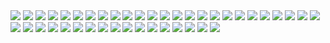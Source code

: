 <div class="fotorama" data-allowfullscreen="true">
<!--https://photos.app.goo.gl/eQBgaksZnxwRHRau7-->
    <img src="https://images.northbriton.net/cdn-cgi/image/width=800/https://images.northbriton.net/AP1GczMQqASuMUXSxXr93O99DwI-q9R5fp-TTxReuISN7snbe3EieF8RHcrOW7ZQoPnZGutHjGolgkx17_ICmETz4GSFCVKa5QMcNQBvHlMrbeXS2rvAHKl4" data-full="https://images.northbriton.net/AP1GczMQqASuMUXSxXr93O99DwI-q9R5fp-TTxReuISN7snbe3EieF8RHcrOW7ZQoPnZGutHjGolgkx17_ICmETz4GSFCVKa5QMcNQBvHlMrbeXS2rvAHKl4">
    <img src="https://images.northbriton.net/cdn-cgi/image/width=800/https://images.northbriton.net/AP1GczM3ZWJ-4GpwDXT58mz87DzB1PKgxmAacJH7mcYcfzM3cDf60wSvtpEpsdP0Sfnmt8NFFQnRN62OHufNuJxRc6u1wil4uC5P5zL934goVsQtE4RJquY6" data-full="https://images.northbriton.net/AP1GczM3ZWJ-4GpwDXT58mz87DzB1PKgxmAacJH7mcYcfzM3cDf60wSvtpEpsdP0Sfnmt8NFFQnRN62OHufNuJxRc6u1wil4uC5P5zL934goVsQtE4RJquY6">
    <img src="https://images.northbriton.net/cdn-cgi/image/width=800/https://images.northbriton.net/AP1GczN9UGZG2mc0osIhP_G1S1EMDD2cfyNf-Y40fxCd5ibIwyWNy5MLAxLqH4DJP3TN9ZkhnMlYy3kAZ-Nj7JO8ElcYZVucogBkHdnuhi1-GUUb60Wx7Q-n" data-full="https://images.northbriton.net/AP1GczN9UGZG2mc0osIhP_G1S1EMDD2cfyNf-Y40fxCd5ibIwyWNy5MLAxLqH4DJP3TN9ZkhnMlYy3kAZ-Nj7JO8ElcYZVucogBkHdnuhi1-GUUb60Wx7Q-n">
    <img src="https://images.northbriton.net/cdn-cgi/image/width=800/https://images.northbriton.net/AP1GczOjE3YD5dbOTO-2nQFpRv8PLdLOsmF9ObjmneqY33ON3EJwRHOTR5Axq_-dCuw5oyXeVQSGpQsXRauRmFoyxZ1PhSh6bGCITutbPliEoVeztSQSiMHe" data-full="https://images.northbriton.net/AP1GczOjE3YD5dbOTO-2nQFpRv8PLdLOsmF9ObjmneqY33ON3EJwRHOTR5Axq_-dCuw5oyXeVQSGpQsXRauRmFoyxZ1PhSh6bGCITutbPliEoVeztSQSiMHe">
    <img src="https://images.northbriton.net/cdn-cgi/image/width=800/https://images.northbriton.net/AP1GczNbaFlCMjmpunQkpTZkNmGj15MtH74bRLSSnXl4V1HWgTUzZKuGmZxumlG4_fLE_t-L0pfOMyobRhwj2yYLjI-sMZdaziT3WPqxB8xWDgvFb9JeIS16" data-full="https://images.northbriton.net/AP1GczNbaFlCMjmpunQkpTZkNmGj15MtH74bRLSSnXl4V1HWgTUzZKuGmZxumlG4_fLE_t-L0pfOMyobRhwj2yYLjI-sMZdaziT3WPqxB8xWDgvFb9JeIS16">
    <img src="https://images.northbriton.net/cdn-cgi/image/width=800/https://images.northbriton.net/AP1GczM_Ib_T-C1myj-70w4AZsWydB4XMK7SoT5912nME4SNyPC_c7dA3-7wfs5UELtR0_M6y2nZNI-CkoT8cXrjvaY1umT-rgCJWGuaqBBC_Ba86hdm2FrI" data-full="https://images.northbriton.net/AP1GczM_Ib_T-C1myj-70w4AZsWydB4XMK7SoT5912nME4SNyPC_c7dA3-7wfs5UELtR0_M6y2nZNI-CkoT8cXrjvaY1umT-rgCJWGuaqBBC_Ba86hdm2FrI">
    <img src="https://images.northbriton.net/cdn-cgi/image/width=800/https://images.northbriton.net/AP1GczMlut9Q57w_UCg2mXXMEUHj6Pl8NKgR153UojnNTG8mdSOjuLWqt-UCGXpaxPDqkuKqTY9a3vJ9v3_UZdllyTJvxK7CDVBWNnaT69tiAHjiTXIOfPMa" data-full="https://images.northbriton.net/AP1GczMlut9Q57w_UCg2mXXMEUHj6Pl8NKgR153UojnNTG8mdSOjuLWqt-UCGXpaxPDqkuKqTY9a3vJ9v3_UZdllyTJvxK7CDVBWNnaT69tiAHjiTXIOfPMa">
    <img src="https://images.northbriton.net/cdn-cgi/image/width=800/https://images.northbriton.net/AP1GczNuI7hTpeCplxeZaQzSHjYPc8KTiVJ9buxKGJFGE1pvj5HKJohmavYiTDd_or2N2ZGic-2Q6rd5w_FOx962h3kX3MFb534j4zZc3QNgNaToRHMOWNjd" data-full="https://images.northbriton.net/AP1GczNuI7hTpeCplxeZaQzSHjYPc8KTiVJ9buxKGJFGE1pvj5HKJohmavYiTDd_or2N2ZGic-2Q6rd5w_FOx962h3kX3MFb534j4zZc3QNgNaToRHMOWNjd">
    <img src="https://images.northbriton.net/cdn-cgi/image/width=800/https://images.northbriton.net/AP1GczP5_XQVT4LlfBNV7Lj4OVvIJQ5NOOXpe0v5oWJ1fhIHiQGs1F1ICJtE4gtaLGO03f2vslPFkgYvNRpXMJYuShwHsPkNEPzmZqmwJVUoiheeL6bZ2yvW" data-full="https://images.northbriton.net/AP1GczP5_XQVT4LlfBNV7Lj4OVvIJQ5NOOXpe0v5oWJ1fhIHiQGs1F1ICJtE4gtaLGO03f2vslPFkgYvNRpXMJYuShwHsPkNEPzmZqmwJVUoiheeL6bZ2yvW">
    <img src="https://images.northbriton.net/cdn-cgi/image/width=800/https://images.northbriton.net/AP1GczNftH6YFPIRAx4NN9d_vP3Hs07g5jDhFpX4zoJc2--7Gaov4DUGcJJ0z4stMSFYJKYnvtQUEYrEJBJygRX5ReLoDxB4LFH4BEkxtKSYZpO88tFE4ybL" data-full="https://images.northbriton.net/AP1GczNftH6YFPIRAx4NN9d_vP3Hs07g5jDhFpX4zoJc2--7Gaov4DUGcJJ0z4stMSFYJKYnvtQUEYrEJBJygRX5ReLoDxB4LFH4BEkxtKSYZpO88tFE4ybL">
    <img src="https://images.northbriton.net/cdn-cgi/image/width=800/https://images.northbriton.net/AP1GczN-D5Zyr4z1ujqAIMfAkXhH6CaqfJV9hduk3hPJHjhQB6LS34USWgZ7M37Qf5Ztkttz1nVJsjsjdTzaLEo7t9jVEWDwKcK7irleVHfiyLncLrd4QciF" data-full="https://images.northbriton.net/AP1GczN-D5Zyr4z1ujqAIMfAkXhH6CaqfJV9hduk3hPJHjhQB6LS34USWgZ7M37Qf5Ztkttz1nVJsjsjdTzaLEo7t9jVEWDwKcK7irleVHfiyLncLrd4QciF">
    <img src="https://images.northbriton.net/cdn-cgi/image/width=800/https://images.northbriton.net/AP1GczP3a47F56FWA6IAOlHg5XZV6m70ovdEnBHaq9Z8Du5RA6EMxLZRnNir93W2j39BguservNwqqzLthmGjuDx_A4mg1rhXFx9LbDOrfdkVuEj2gUcR7uD" data-full="https://images.northbriton.net/AP1GczP3a47F56FWA6IAOlHg5XZV6m70ovdEnBHaq9Z8Du5RA6EMxLZRnNir93W2j39BguservNwqqzLthmGjuDx_A4mg1rhXFx9LbDOrfdkVuEj2gUcR7uD">
    <img src="https://images.northbriton.net/cdn-cgi/image/width=800/https://images.northbriton.net/AP1GczMGgt8RFuy6yT7lATsQugU9bdYHuHv0hb6VbFA1HFXSY9z5Lp0hfPqMd8sdBMEykwYNiYCvPGp2fU8IzbeFr8SEOIZmAt-Y2FxF5zZQtEcEm5vPQjmR" data-full="https://images.northbriton.net/AP1GczMGgt8RFuy6yT7lATsQugU9bdYHuHv0hb6VbFA1HFXSY9z5Lp0hfPqMd8sdBMEykwYNiYCvPGp2fU8IzbeFr8SEOIZmAt-Y2FxF5zZQtEcEm5vPQjmR">
    <img src="https://images.northbriton.net/cdn-cgi/image/width=800/https://images.northbriton.net/AP1GczNEDF_CU7b3fDuzTHm64g5_8ORqKCFcDM_7g_saPS3mOsnpbGlyoyiRp1fVEUzbwmOtU7ccLgJlSe4eX-puLHs-a7mJ8fkrXp8PavNge9qpHzcS2Dco" data-full="https://images.northbriton.net/AP1GczNEDF_CU7b3fDuzTHm64g5_8ORqKCFcDM_7g_saPS3mOsnpbGlyoyiRp1fVEUzbwmOtU7ccLgJlSe4eX-puLHs-a7mJ8fkrXp8PavNge9qpHzcS2Dco">
    <img src="https://images.northbriton.net/cdn-cgi/image/width=800/https://images.northbriton.net/AP1GczO_2Cek-YCfXgnLEqU8GFtntEsm1hM7K43rr9Y56p7GvbRrJ5UwNCMT8wquHDD_IGhujujrLOWZN4QIJfPfP3APb9jKVmUuYHune2lBJHsEomkCi0_D" data-full="https://images.northbriton.net/AP1GczO_2Cek-YCfXgnLEqU8GFtntEsm1hM7K43rr9Y56p7GvbRrJ5UwNCMT8wquHDD_IGhujujrLOWZN4QIJfPfP3APb9jKVmUuYHune2lBJHsEomkCi0_D">
    <img src="https://images.northbriton.net/cdn-cgi/image/width=800/https://images.northbriton.net/AP1GczMnQNPyyaP9MojNn47OL-84x0yUwPWLgPvH57W1f4zn2QiiKSb0HtjhrfBZgrPi-VGw-RtYippkPp2wcXkTlKqf7cxNqjo2r2kXzbwYi4WrcVCW6iJY" data-full="https://images.northbriton.net/AP1GczMnQNPyyaP9MojNn47OL-84x0yUwPWLgPvH57W1f4zn2QiiKSb0HtjhrfBZgrPi-VGw-RtYippkPp2wcXkTlKqf7cxNqjo2r2kXzbwYi4WrcVCW6iJY">
    <img src="https://images.northbriton.net/cdn-cgi/image/width=800/https://images.northbriton.net/AP1GczP_knBwFc36RoYCbKDoJwBxu-V6uk0Lb2umt_dAHGUcyJ_4s7yrn1VTon3MphktQvcNqNrAcsumB_yMrHvlnsQd6ZtZa3XE0OKj__h4YqUAnpyqlIsV" data-full="https://images.northbriton.net/AP1GczP_knBwFc36RoYCbKDoJwBxu-V6uk0Lb2umt_dAHGUcyJ_4s7yrn1VTon3MphktQvcNqNrAcsumB_yMrHvlnsQd6ZtZa3XE0OKj__h4YqUAnpyqlIsV">
    <img src="https://images.northbriton.net/cdn-cgi/image/width=800/https://images.northbriton.net/AP1GczMGWfIWzWEpEl8uszj_E_HiYzWfFlajJBmgo6MktqTIIAqv2wA9IrKSa2wsgE6JhnIS7-GJcwfy7D5Ib3YW5K95KlHw8M6rxxtVOTEG1uP2i7PfahCW" data-full="https://images.northbriton.net/AP1GczMGWfIWzWEpEl8uszj_E_HiYzWfFlajJBmgo6MktqTIIAqv2wA9IrKSa2wsgE6JhnIS7-GJcwfy7D5Ib3YW5K95KlHw8M6rxxtVOTEG1uP2i7PfahCW">
    <img src="https://images.northbriton.net/cdn-cgi/image/width=800/https://images.northbriton.net/AP1GczOjq-ypuReSJrxLzXggREnj1wgvre3qj0yyB-_fc5zKCcBGzCIVFSZghEohk-f3eljM89Hej3tnTvx43Qba6UHsLYStT3jgXB_t64Z1nIArqT3z4qh1" data-full="https://images.northbriton.net/AP1GczOjq-ypuReSJrxLzXggREnj1wgvre3qj0yyB-_fc5zKCcBGzCIVFSZghEohk-f3eljM89Hej3tnTvx43Qba6UHsLYStT3jgXB_t64Z1nIArqT3z4qh1">
    <img src="https://images.northbriton.net/cdn-cgi/image/width=800/https://images.northbriton.net/AP1GczNbdzGAWL1D2il7eH2aAt0l6FjIQv5ClD7FwdGkYPNwNFSO7JB14SmPUafhFGnh-Itw5Hl0zuvgHPLwwo4SjzhgqW0tT42ElH8Gb2bB3AbSlxOf6RbN" data-full="https://images.northbriton.net/AP1GczNbdzGAWL1D2il7eH2aAt0l6FjIQv5ClD7FwdGkYPNwNFSO7JB14SmPUafhFGnh-Itw5Hl0zuvgHPLwwo4SjzhgqW0tT42ElH8Gb2bB3AbSlxOf6RbN">
    <img src="https://images.northbriton.net/cdn-cgi/image/width=800/https://images.northbriton.net/AP1GczN7KA0XX1mfJo13OSL0qvOoj0Tfn5WQKE4Q6zF5TvvretO8HbHKf7hJXceFvU-EP7hHjvlnAs4tUPGbQMHyB6ApG_ouen-x2qoJL8SsFdTylTNOBW3u" data-full="https://images.northbriton.net/AP1GczN7KA0XX1mfJo13OSL0qvOoj0Tfn5WQKE4Q6zF5TvvretO8HbHKf7hJXceFvU-EP7hHjvlnAs4tUPGbQMHyB6ApG_ouen-x2qoJL8SsFdTylTNOBW3u">
    <img src="https://images.northbriton.net/cdn-cgi/image/width=800/https://images.northbriton.net/AP1GczPo7ov6UgdOFuO9cFvIasd-d9qlXmDwkjX8OWUDfq7l_oGdWpgoLvCsQLo9A7CNZASRNiBl9yW8vQiNDIDxTCfxgueGeFlZOBxeJLMp1UefJKEkzqd4" data-full="https://images.northbriton.net/AP1GczPo7ov6UgdOFuO9cFvIasd-d9qlXmDwkjX8OWUDfq7l_oGdWpgoLvCsQLo9A7CNZASRNiBl9yW8vQiNDIDxTCfxgueGeFlZOBxeJLMp1UefJKEkzqd4">
    <img src="https://images.northbriton.net/cdn-cgi/image/width=800/https://images.northbriton.net/AP1GczNu7Eht0vcqcq0CGzlkLyFdA2YViOtkPEe0GMBHwBvFJSO_wNZnZRpRaOrWVYPFdo3De3SqxgCjRv_ADT3iTmlDE-Y3Ooms3PBti_xRc-NVt0cLxwIs" data-full="https://images.northbriton.net/AP1GczNu7Eht0vcqcq0CGzlkLyFdA2YViOtkPEe0GMBHwBvFJSO_wNZnZRpRaOrWVYPFdo3De3SqxgCjRv_ADT3iTmlDE-Y3Ooms3PBti_xRc-NVt0cLxwIs">
    <img src="https://images.northbriton.net/cdn-cgi/image/width=800/https://images.northbriton.net/AP1GczN6B-IqZ4YA92JUP64220oDCdwDsBPUOj2WyLBBpGL5xzrdeHGVs8Tb4Uhge4JbJ7k4-nUho51DGz7KSQWDTVEREiNy46HvtyNFidXH4r6JoQEhJzAY" data-full="https://images.northbriton.net/AP1GczN6B-IqZ4YA92JUP64220oDCdwDsBPUOj2WyLBBpGL5xzrdeHGVs8Tb4Uhge4JbJ7k4-nUho51DGz7KSQWDTVEREiNy46HvtyNFidXH4r6JoQEhJzAY">
    <img src="https://images.northbriton.net/cdn-cgi/image/width=800/https://images.northbriton.net/AP1GczOlAJyC3c2Alhgmfvm6rYnLX7_o1npNQ73vc-A-lzzRHGwUzCDIezcMwR9CO0JqJ7xZMfyQsHfHinjF0_IV6nGYQY68GSZ1RnmCNiVKF2PyXeaIsrbB" data-full="https://images.northbriton.net/AP1GczOlAJyC3c2Alhgmfvm6rYnLX7_o1npNQ73vc-A-lzzRHGwUzCDIezcMwR9CO0JqJ7xZMfyQsHfHinjF0_IV6nGYQY68GSZ1RnmCNiVKF2PyXeaIsrbB">
    <img src="https://images.northbriton.net/cdn-cgi/image/width=800/https://images.northbriton.net/AP1GczNe5V9HxBVpVBbaF4o3-3qFvdjXqWarjXm7M5Laz8xSAcUZ0cUESeapybrLIbh5iQldRVbt6mveYHHL1oRSEy8ErJnwLv0pQHhA0VEa-4RiTcNLDS0z" data-full="https://images.northbriton.net/AP1GczNe5V9HxBVpVBbaF4o3-3qFvdjXqWarjXm7M5Laz8xSAcUZ0cUESeapybrLIbh5iQldRVbt6mveYHHL1oRSEy8ErJnwLv0pQHhA0VEa-4RiTcNLDS0z">
    <img src="https://images.northbriton.net/cdn-cgi/image/width=800/https://images.northbriton.net/AP1GczM3j7Lk0xc8b164kXOZy96qP4L41F6PL-FM1mxEI7sFNbgLeJvrii2ht4ybl3oVPRMmXKemHDYo92pIHfMn6cPlNIF12sRWlRM6-RMtUEbKXYx2Q9aB" data-full="https://images.northbriton.net/AP1GczM3j7Lk0xc8b164kXOZy96qP4L41F6PL-FM1mxEI7sFNbgLeJvrii2ht4ybl3oVPRMmXKemHDYo92pIHfMn6cPlNIF12sRWlRM6-RMtUEbKXYx2Q9aB">
    <img src="https://images.northbriton.net/cdn-cgi/image/width=800/https://images.northbriton.net/AP1GczPRj-ghK4eCLe5RfLH6jcZLMzGDh0HTKxAAHe9i-ImQD2oie1fuNLazXC4aq4-AvOY9wpA198YJRC74TSA_sGIkwhIn5ciwjiDQtrDBmOhRk7v2rmjD" data-full="https://images.northbriton.net/AP1GczPRj-ghK4eCLe5RfLH6jcZLMzGDh0HTKxAAHe9i-ImQD2oie1fuNLazXC4aq4-AvOY9wpA198YJRC74TSA_sGIkwhIn5ciwjiDQtrDBmOhRk7v2rmjD">
    <img src="https://images.northbriton.net/cdn-cgi/image/width=800/https://images.northbriton.net/AP1GczO0-15hlCuuY_ovtFQirpKLHsgPhyDAAAM2eUt0vstc3w8mjipeOzP2frdH-D2r1K_DYsYaBpWGrYc39lHL2U5qua30s33AGIob4A5A52GQaFdYp8Ca" data-full="https://images.northbriton.net/AP1GczO0-15hlCuuY_ovtFQirpKLHsgPhyDAAAM2eUt0vstc3w8mjipeOzP2frdH-D2r1K_DYsYaBpWGrYc39lHL2U5qua30s33AGIob4A5A52GQaFdYp8Ca">
    <img src="https://images.northbriton.net/cdn-cgi/image/width=800/https://images.northbriton.net/AP1GczPlqmtKSPD_D5NnxpXhcagVyHIXw1HpSabZZC56XOywA0E24HK5qe1yjCKClLVk3X6WJLdqSHwwO6h5YuJYNAFCzExDT1FfK4FGU-5h3yOZVJICLmA6" data-full="https://images.northbriton.net/AP1GczPlqmtKSPD_D5NnxpXhcagVyHIXw1HpSabZZC56XOywA0E24HK5qe1yjCKClLVk3X6WJLdqSHwwO6h5YuJYNAFCzExDT1FfK4FGU-5h3yOZVJICLmA6">
    <img src="https://images.northbriton.net/cdn-cgi/image/width=800/https://images.northbriton.net/AP1GczMdQwHWVpiZZfBKZC0h8iWJcYMi5LgkeuHtuIOgiSSIPR59pJJKui1FeXv4g8vXz-PCxgPUIFY9RKyvZllsUaWAFZbjZhz-i3NpqAjZyGuSR7NxeCeM" data-full="https://images.northbriton.net/AP1GczMdQwHWVpiZZfBKZC0h8iWJcYMi5LgkeuHtuIOgiSSIPR59pJJKui1FeXv4g8vXz-PCxgPUIFY9RKyvZllsUaWAFZbjZhz-i3NpqAjZyGuSR7NxeCeM">
    <img src="https://images.northbriton.net/cdn-cgi/image/width=800/https://images.northbriton.net/AP1GczPBdVPziknUlGbnJHVk3TJSMwT6TGIbDVkAmFdc0gJyc64hbtPUfYpoIy6Qhajzj_P6dNk74yoYjR-JhOOYWpsNroPZg_LHNdJCBevyPTppDX6_zbuk" data-full="https://images.northbriton.net/AP1GczPBdVPziknUlGbnJHVk3TJSMwT6TGIbDVkAmFdc0gJyc64hbtPUfYpoIy6Qhajzj_P6dNk74yoYjR-JhOOYWpsNroPZg_LHNdJCBevyPTppDX6_zbuk">
    <img src="https://images.northbriton.net/cdn-cgi/image/width=800/https://images.northbriton.net/AP1GczN4uC9NRzpl_9ubHYlA__D7g4k-o_N3W2sylapVy5zGdKnEoeyMVHEPzliVoVn9Ll8N2iq92MZc67XQcNqh2GosdRk7jepHsEoCFLGpc0kjnDik2kHN" data-full="https://images.northbriton.net/AP1GczN4uC9NRzpl_9ubHYlA__D7g4k-o_N3W2sylapVy5zGdKnEoeyMVHEPzliVoVn9Ll8N2iq92MZc67XQcNqh2GosdRk7jepHsEoCFLGpc0kjnDik2kHN">
    <img src="https://images.northbriton.net/cdn-cgi/image/width=800/https://images.northbriton.net/AP1GczMXqazZAdB7LvDVCkeXn4-HYOVGO16aLcmJpON6i_4lcOunxOrIFfWCBrLF6jHKrZlnDh2cdaJSW1BGXFq6MdzsBddNdDo7tE7N9KyrmsNZ6uy7C4IT" data-full="https://images.northbriton.net/AP1GczMXqazZAdB7LvDVCkeXn4-HYOVGO16aLcmJpON6i_4lcOunxOrIFfWCBrLF6jHKrZlnDh2cdaJSW1BGXFq6MdzsBddNdDo7tE7N9KyrmsNZ6uy7C4IT">
    <img src="https://images.northbriton.net/cdn-cgi/image/width=800/https://images.northbriton.net/AP1GczMFB4swPbg_7m1n8f36hpBIbAMt7b7kP7ST0En_Y-Lx5Al8x1w4Ld4GkVQqNTBGtfbH2QQrN2gHxk4MVKENpFUtAe_AmIG-_i4BXXrs59cq4zqZcMYX" data-full="https://images.northbriton.net/AP1GczMFB4swPbg_7m1n8f36hpBIbAMt7b7kP7ST0En_Y-Lx5Al8x1w4Ld4GkVQqNTBGtfbH2QQrN2gHxk4MVKENpFUtAe_AmIG-_i4BXXrs59cq4zqZcMYX">
    <img src="https://images.northbriton.net/cdn-cgi/image/width=800/https://images.northbriton.net/AP1GczOGVxDMFNHIK0J3iAlpSq-TKVjYNMobnl5grR5MTwB2gE87FgMpTI4kmyPiTd-ci6LQRknpc3-YZ0INFOLCU2ye1z1yngRewAARz75NNrCm_4cQ73p8" data-full="https://images.northbriton.net/AP1GczOGVxDMFNHIK0J3iAlpSq-TKVjYNMobnl5grR5MTwB2gE87FgMpTI4kmyPiTd-ci6LQRknpc3-YZ0INFOLCU2ye1z1yngRewAARz75NNrCm_4cQ73p8">
    <img src="https://images.northbriton.net/cdn-cgi/image/width=800/https://images.northbriton.net/AP1GczPqeqHkuUgdkM-nVeJRX3zt9AbsIC75j2zoUMj9cuxZI1x7x7NqQkRDm5d5JhMkipe1mHw8-iVxZMPtBTKJHdDpyg2WlD8CkblNCk9lBw03tZDTcTLf" data-full="https://images.northbriton.net/AP1GczPqeqHkuUgdkM-nVeJRX3zt9AbsIC75j2zoUMj9cuxZI1x7x7NqQkRDm5d5JhMkipe1mHw8-iVxZMPtBTKJHdDpyg2WlD8CkblNCk9lBw03tZDTcTLf">
    <img src="https://images.northbriton.net/cdn-cgi/image/width=800/https://images.northbriton.net/AP1GczMPziCza8ch66watPUKWFvpD5VXDSyLtgfjXZwQLIaSOwS89jb2jAh6aYIOYeQU-sXqu13RI_SJmoaeEUi0wa2paef8ye6vHrxFaptp4rW2-ghUFGnf" data-full="https://images.northbriton.net/AP1GczMPziCza8ch66watPUKWFvpD5VXDSyLtgfjXZwQLIaSOwS89jb2jAh6aYIOYeQU-sXqu13RI_SJmoaeEUi0wa2paef8ye6vHrxFaptp4rW2-ghUFGnf">
    <img src="https://images.northbriton.net/cdn-cgi/image/width=800/https://images.northbriton.net/AP1GczMN45-JiJse_HZQtuwv-vnXPdXdngwZHJ5QIbNWiQkgqD9JbrHI1JPHfUqSm51R_p4nWb9HdD3-xpLQ2wPfod2xeJe2iSfxeiti_5Ed7z0fScGW56Nu" data-full="https://images.northbriton.net/AP1GczMN45-JiJse_HZQtuwv-vnXPdXdngwZHJ5QIbNWiQkgqD9JbrHI1JPHfUqSm51R_p4nWb9HdD3-xpLQ2wPfod2xeJe2iSfxeiti_5Ed7z0fScGW56Nu">
    <img src="https://images.northbriton.net/cdn-cgi/image/width=800/https://images.northbriton.net/AP1GczNkbx4tZkykjq-I0u8R-sihRJH2rhDSymgyQvycF3UTnJlivWX6N4CfrWdrOy6h5z3wSaW3Reqz9dAIWP4mowodq_Kb4QURm5aURLHciuYCs-GIvy7n" data-full="https://images.northbriton.net/AP1GczNkbx4tZkykjq-I0u8R-sihRJH2rhDSymgyQvycF3UTnJlivWX6N4CfrWdrOy6h5z3wSaW3Reqz9dAIWP4mowodq_Kb4QURm5aURLHciuYCs-GIvy7n">
    <img src="https://images.northbriton.net/cdn-cgi/image/width=800/https://images.northbriton.net/AP1GczNBYhpztq1pEsU_UuiFB8h7vSKsKb-3vDouuf_sU0jw1M76XEkUUjf6o04hG7ToWw9sLrwgUgTLpiIeHg5qlZyQzqMLsrTgfzxhxrSdk8MS7F5i-FT1" data-full="https://images.northbriton.net/AP1GczNBYhpztq1pEsU_UuiFB8h7vSKsKb-3vDouuf_sU0jw1M76XEkUUjf6o04hG7ToWw9sLrwgUgTLpiIeHg5qlZyQzqMLsrTgfzxhxrSdk8MS7F5i-FT1">
    <img src="https://images.northbriton.net/cdn-cgi/image/width=800/https://images.northbriton.net/AP1GczOUEY4v5IqsxHeAVkCHN07r_NHHgHq0nwfqNJ-LPYh3JwPX3DgW7wKETCzcUFF5-Je9hC0fh6A0FzybV5UYBSHioeZT2yejm4QljS5PNWZ0C0j2zfxL" data-full="https://images.northbriton.net/AP1GczOUEY4v5IqsxHeAVkCHN07r_NHHgHq0nwfqNJ-LPYh3JwPX3DgW7wKETCzcUFF5-Je9hC0fh6A0FzybV5UYBSHioeZT2yejm4QljS5PNWZ0C0j2zfxL">
</div>
